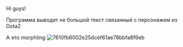 Hi guys!

Программа выводит не большой текст связанный с персонажем из Dota2

А это morphling
![7610fb6002e25dcef61ae78bbfa8f6eb](https://github.com/user-attachments/assets/b51b1e36-c2ed-4feb-a876-f0f9e6314ab7)
